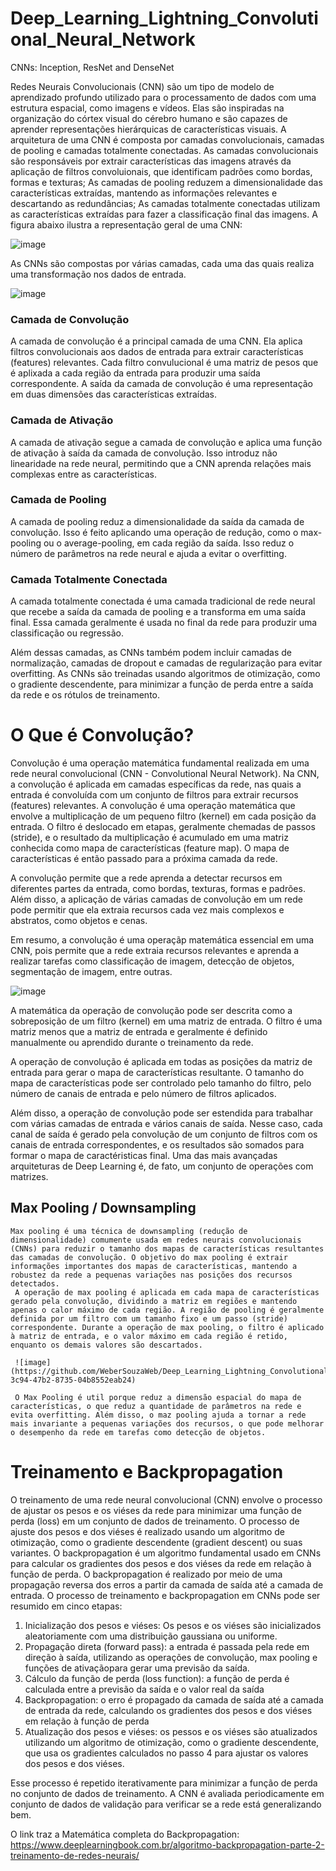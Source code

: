 # Deep_Learning_Lightning_Convolutional_Neural_Network
CNNs: Inception, ResNet and DenseNet

Redes Neurais Convolucionais (CNN) são um tipo de modelo de aprendizado profundo utilizado para o processamento de dados com uma estrutura espacial, como imagens e vídeos. Elas são inspiradas na organização do córtex visual do cérebro humano e são capazes de aprender representações hierárquicas de características visuais.
A arquitetura de uma CNN é composta por camadas convolucionais, camadas de pooling e camadas totalmente conectadas. As camadas convolucionais são responsáveis por extrair características das imagens através da aplicação de filtros convoluionais, que identificam padrões como bordas, formas e texturas; As camadas de pooling reduzem a dimensionalidade das características extraídas, mantendo as informações relevantes e descartando as redundâncias; As camadas totalmente conectadas utilizam as características extraídas para fazer a classificação final das imagens. A figura abaixo ilustra a representação geral de uma CNN:

![image](https://github.com/WeberSouzaWeb/Deep_Learning_Lightning_Convolutional_Neural_Network/assets/107212929/8843294e-21e0-4419-b87c-8306e9c42634)

As CNNs são compostas por várias camadas, cada uma das quais realiza uma transformação nos dados de entrada.


![image](https://github.com/WeberSouzaWeb/Deep_Learning_Lightning_Convolutional_Neural_Network/assets/107212929/fa9b5407-6c6a-44c3-9f83-40a6253fd46a)

### Camada de Convolução
  A camada de convolução é a principal camada de uma CNN. Ela aplica filtros convolucionais aos dados de entrada para extrair características (features) relevantes. Cada filtro convulucional é uma matriz de pesos que é aplixada a cada região da entrada para produzir uma saída correspondente. A saída da camada de convolução é uma representação em duas dimensões das características extraídas.

### Camada de Ativação
  A camada de ativação segue a camada de convolução e aplica uma função de ativação à saída da camada de convolução. Isso introduz não linearidade na rede neural, permitindo que a CNN aprenda relações mais complexas entre as características.

### Camada de Pooling
  A camada de pooling reduz a dimensionalidade da saída da camada de convolução. Isso é feito aplicando uma operação de redução, como o max-pooling ou o average-pooling, em cada região da saída. Isso reduz o número de parâmetros na rede neural e ajuda a evitar o overfitting.

### Camada Totalmente Conectada
  A camada totalmente conectada é uma camada tradicional de rede neural que recebe a saída da camada de pooling e a transforma em uma saída final. Essa camada geralmente é usada no final da rede para produzir uma classificação ou regressão.

  Além dessas camadas, as CNNs também podem incluir camadas de normalização, camadas de dropout e camadas de regularização para evitar overfitting. As CNNs são treinadas usando algoritmos de otimização, como o gradiente descendente, para minimizar a função de perda entre a saída da rede e os rótulos de treinamento.


# O Que é Convolução?
Convolução é uma operação matemática fundamental realizada em uma rede neural convolucional (CNN - Convolutional Neural Network). Na CNN, a convolução é aplicada em camadas específicas da rede, nas quais a entrada é convoluída com um conjunto de filtros para extrair recursos (features) relevantes. 
A convolução é uma operação matemática que envolve a multiplicação de um pequeno filtro (kernel) em cada posição da entrada. O filtro é deslocado em etapas, geralmente chemadas de passos (stride), e o resultado da multiplicação é acumulado em uma matriz conhecida como mapa de características (feature map). O mapa de características é então passado para a próxima camada da rede.

A convolução permite que a rede aprenda a detectar recursos em diferentes partes da entrada, como bordas, texturas, formas e padrões. Além disso, a aplicação de várias camadas de convolução em um rede pode permitir que ela extraia recursos cada vez mais complexos e abstratos, como objetos e cenas.

Em resumo, a convolução é uma operaçãp matemática essencial em uma CNN, pois permite que a rede extraia recursos relevantes e aprenda a realizar tarefas como classificação de imagem, detecção de objetos, segmentação de imagem, entre outras.

![image](https://github.com/WeberSouzaWeb/Deep_Learning_Lightning_Convolutional_Neural_Network/assets/107212929/c4b10081-4734-4660-ac13-d47104ec099f)

A matemática da operação de convolução pode ser descrita como a sobreposição de um filtro (kernel) em uma matriz de entrada. O filtro é uma matriz menos que a matriz de entrada e geralmente é definido manualmente ou aprendido durante o treinamento da rede.

  A operação de convolução é aplicada em todas as posições da matriz de entrada para gerar o mapa de características resultante. O tamanho do mapa de características pode ser controlado pelo tamanho do filtro, pelo número de canais de entrada e pelo número de filtros aplicados. 

  Além disso, a operação de convolução pode ser estendida para trabalhar com várias camadas de entrada e vários canais de saída. Nesse caso, cada canal de saída é gerado pela convolução de um conjunto de filtros com os canais de entrada correspondentes, e os resultados são somados para formar o mapa de caractéristicas final. Uma das mais avançadas arquiteturas de Deep Learning é, de fato, um conjunto de operações com matrizes.

## Max Pooling / Downsampling
  	Max pooling é uma técnica de downsampling (redução de dimensionalidade) comumente usada em redes neurais convolucionais (CNNs) para reduzir o tamanho dos mapas de características resultantes das camadas de convolução. O objetivo do max pooling é extrair informações importantes dos mapas de características, mantendo a robustez da rede a pequenas variações nas posições dos recursos detectados.
     A operação de max pooling é aplicada em cada mapa de características gerado pela convolução, dividindo a matriz em regiões e mantendo apenas o calor máximo de cada região. A região de pooling é geralmente definida por um filtro com um tamanho fixo e um passo (stride) correspondente. Durante a operação de max pooling, o filtro é aplicado à matriz de entrada, e o valor máximo em cada região é retido, enquanto os demais valores são descartados.

     ![image](https://github.com/WeberSouzaWeb/Deep_Learning_Lightning_Convolutional_Neural_Network/assets/107212929/43f60607-3c94-47b2-8735-04b8552eab24)

     O Max Pooling é util porque reduz a dimensão espacial do mapa de características, o que reduz a quantidade de parâmetros na rede e evita overfitting. Além disso, o maz pooling ajuda a tornar a rede mais invariante a pequenas variações dos recursos, o que pode melhorar o desempenho da rede em tarefas como detecção de objetos.

# Treinamento e Backpropagation
  O treinamento de uma rede neural convolucional (CNN) envolve o processo de ajustar os pesos e os viéses da rede para minimizar uma função de perda (loss) em um conjunto de dados de treinamento. O processo de ajuste dos pesos e dos viéses é realizado usando um algoritmo de otimização, como o gradiente descendente (gradient descent) ou suas variantes.
  O backpropagation é um algoritmo fundamental usado em CNNs para calcular os gradientes dos pesos e dos viéses da rede em relação à função de perda. O backpropagation é realizado por meio de uma propagação reversa dos erros a partir da camada de saída até a camada de entrada.
  O processo de treinamento e backpropagation em CNNs pode ser resumido em cinco etapas:
  1. Inicialização dos pesos e viéses: Os pesos e os viéses são inicializados aleatoriamente com uma distribuição gaussiana ou uniforme.
  2. Propagação direta (forward pass): a entrada é passada pela rede em direção à saída, utilizando as operações de convolução, max pooling e funções de ativaçãopara gerar uma previsão da saída.
  3. Cálculo da função de perda (loss function): a função de perda é calculada entre a previsão da saída e o valor real da saída
  4. Backpropagation: o erro é propagado da camada de saída até a camada de entrada da rede, calculando os gradientes dos pesos e dos viéses em relação à função de perda
  5. Atualização dos pesos e viéses: os pessos e os viéses são atualizados utilizando um algoritmo de otimização, como o gradiente descendente, que usa os gradientes calculados no passo 4 para ajustar os valores dos pesos e dos viéses.

Esse processo é repetido iterativamente para minimizar a função de perda no conjunto de dados de treinamento. A CNN é avaliada periodicamente em conjunto de dados de validação para verificar se a rede está generalizando bem.

O link traz a Matemática completa do Backpropagation: https://www.deeplearningbook.com.br/algoritmo-backpropagation-parte-2-treinamento-de-redes-neurais/

